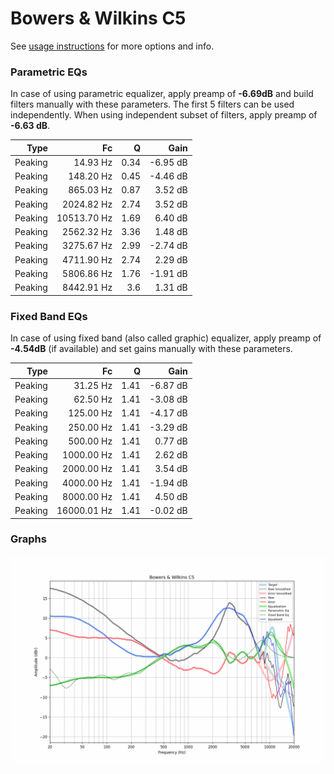 # Bowers & Wilkins C5
See [usage instructions](https://github.com/jaakkopasanen/AutoEq#usage) for more options and info.

### Parametric EQs
In case of using parametric equalizer, apply preamp of **-6.69dB** and build filters manually
with these parameters. The first 5 filters can be used independently.
When using independent subset of filters, apply preamp of **-6.63 dB**.

| Type    | Fc          |    Q | Gain     |
|--------:|------------:|-----:|---------:|
| Peaking | 14.93 Hz    | 0.34 | -6.95 dB |
| Peaking | 148.20 Hz   | 0.45 | -4.46 dB |
| Peaking | 865.03 Hz   | 0.87 | 3.52 dB  |
| Peaking | 2024.82 Hz  | 2.74 | 3.52 dB  |
| Peaking | 10513.70 Hz | 1.69 | 6.40 dB  |
| Peaking | 2562.32 Hz  | 3.36 | 1.48 dB  |
| Peaking | 3275.67 Hz  | 2.99 | -2.74 dB |
| Peaking | 4711.90 Hz  | 2.74 | 2.29 dB  |
| Peaking | 5806.86 Hz  | 1.76 | -1.91 dB |
| Peaking | 8442.91 Hz  | 3.6  | 1.31 dB  |

### Fixed Band EQs
In case of using fixed band (also called graphic) equalizer, apply preamp of **-4.54dB**
(if available) and set gains manually with these parameters.

| Type    | Fc          |    Q | Gain     |
|--------:|------------:|-----:|---------:|
| Peaking | 31.25 Hz    | 1.41 | -6.87 dB |
| Peaking | 62.50 Hz    | 1.41 | -3.08 dB |
| Peaking | 125.00 Hz   | 1.41 | -4.17 dB |
| Peaking | 250.00 Hz   | 1.41 | -3.29 dB |
| Peaking | 500.00 Hz   | 1.41 | 0.77 dB  |
| Peaking | 1000.00 Hz  | 1.41 | 2.62 dB  |
| Peaking | 2000.00 Hz  | 1.41 | 3.54 dB  |
| Peaking | 4000.00 Hz  | 1.41 | -1.94 dB |
| Peaking | 8000.00 Hz  | 1.41 | 4.50 dB  |
| Peaking | 16000.01 Hz | 1.41 | -0.02 dB |

### Graphs
![](./Bowers%20&%20Wilkins%20C5.png)